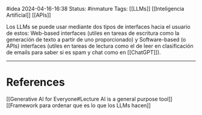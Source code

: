 #idea
2024-04-16-16:38
Status: #inmature
Tags:  [[LLMs]] [[Inteligencia Artificial]] [[APIs]]

Los LLMs se puede usar mediante dos tipos de interfaces hacia el usuario de estos: Web-based interfaces (utiles en tareas de escritura como la generación de texto a partir de uno proporcionado) y Software-based (o APIs) interfaces (utiles en tareas de lectura como el de leer en clasificación de emails para saber si es spam y chat como en [[ChatGPT]]). 

---
# References

[[Generative AI for Everyone#Lecture AI is a general purpose tool]]
[[Framework para ordenar que es lo que los LLMs hacen]]


